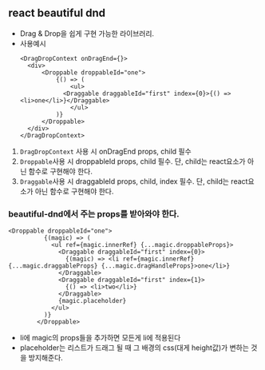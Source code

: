 ## react beautiful dnd

- Drag & Drop을 쉽게 구현 가능한 라이브러리.
- 사용예시
  ```
  <DragDropContext onDragEnd={}>
    <div>
        <Droppable droppableId="one">
            {() => (
                <ul>
              <Draggable draggableId="first" index={0}>{() => <li>one</li>}</Draggable>
                </ul>
            )}
        </Droppable>
    </div>
  </DragDropContext>
  ```

1. `DragDropContext` 사용 시 onDragEnd props, child 필수
2. `Droppable`사용 시 droppableId props, child 필수.
   단, child는 react요소가 아닌 함수로 구현해야 한다.
3. `Draggable`사용 시 draggableId props, child, index 필수.
   단, child는 react요소가 아닌 함수로 구현해야 한다.

### beautiful-dnd에서 주는 props를 받아와야 한다.

```
<Droppable droppableId="one">
          {(magic) => (
            <ul ref={magic.innerRef} {...magic.droppableProps}>
              <Draggable draggableId="first" index={0}>
                {(magic) => <li ref={magic.innerRef} {...magic.draggableProps} {...magic.dragHandleProps}>one</li>}
              </Draggable>
              <Draggable draggableId="first" index={1}>
                {() => <li>two</li>}
              </Draggable>
              {magic.placeholder}
            </ul>
          )}
        </Droppable>
```

- li에 magic의 props들을 추가하면 모든게 li에 적용된다
- placeholder는 리스트가 드래그 될 때 그 배경의 css(대게 height값)가 변하는 것을 방지해준다.
